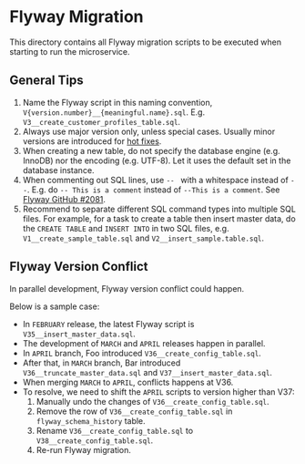 # Flyway Migration
This directory contains all Flyway migration scripts to be executed when starting to run the microservice.

## General Tips
1. Name the Flyway script in this naming convention, `V{version.number}__{meaningful.name}.sql`. E.g. `V3__create_customer_profiles_table.sql`.
2. Always use major version only, unless special cases. Usually minor versions are introduced for [hot fixes](https://flywaydb.org/documentation/faq#hot-fixes).
3. When creating a new table, do not specify the database engine (e.g. InnoDB) nor the encoding (e.g. UTF-8). Let it uses the default set in the database instance.
4. When commenting out SQL lines, use `-- ` with a whitespace instead of `--`. E.g. do `-- This is a comment` instead of `--This is a comment`. See [Flyway GitHub #2081](https://github.com/flyway/flyway/issues/2081).
5. Recommend to separate different SQL command types into multiple SQL files. For example, for a task to create a table then insert master data, do the `CREATE TABLE` and `INSERT INTO` in two SQL files, e.g. `V1__create_sample_table.sql` and `V2__insert_sample.table.sql`. 

## Flyway Version Conflict
In parallel development, Flyway version conflict could happen.

Below is a sample case:
* In `FEBRUARY` release, the latest Flyway script is `V35__insert_master_data.sql`.
* The development of `MARCH` and `APRIL` releases happen in parallel.
* In `APRIL` branch, Foo introduced `V36__create_config_table.sql`.
* After that, in `MARCH` branch, Bar introduced `V36__truncate_master_data.sql` and `V37__insert_master_data.sql`.
* When merging `MARCH` to `APRIL`, conflicts happens at V36.
* To resolve, we need to shift the `APRIL` scripts to version higher than V37:
	1. Manually undo the changes of `V36__create_config_table.sql`.
	2. Remove the row of `V36__create_config_table.sql` in `flyway_schema_history` table.
	3. Rename `V36__create_config_table.sql` to `V38__create_config_table.sql`.
	4. Re-run Flyway migration.